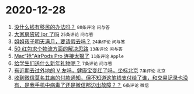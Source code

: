 # 2020-12-28

1. [没什么钱有移民的办法吗？](https://www.v2ex.com/t/739499) ``80条评论`` ``问与答``
1. [大家房贷转 lpr 了吗](https://www.v2ex.com/t/739497) ``25条评论`` ``问与答``
1. [姐姐孩子明天满月，要请假去吗？](https://www.v2ex.com/t/739501) ``24条评论`` ``问与答``
1. [50 红包求个物流方面的解决思路](https://www.v2ex.com/t/739513) ``13条评论`` ``问与答``
1. [Mac“抢”AirPods Pro 连接太狠了](https://www.v2ex.com/t/739521) ``11条评论`` ``Apple``
1. [给学生们送什么新年礼物呢？](https://www.v2ex.com/t/739518) ``7条评论`` ``问与答``
1. [有近期去过外地的 V 友吗，健康宝变红了吗，坐标北京](https://www.v2ex.com/t/739510) ``7条评论`` ``北京``
1. [收到微信莫名其庙的付款通知，但不知道这笔钱支付给了谁，和交易记录也没有，是我手机中病毒了还是微信那边出故障？？](https://www.v2ex.com/t/739516) ``6条评论`` ``微信``
